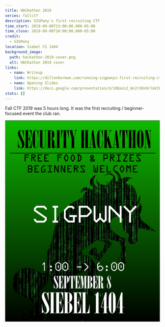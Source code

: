 ```yaml
---
title: HACKathon 2019
series: fallctf
description: SIGPwny's first recruiting CTF
time_start: 2019-09-08T13:00:00.000-05:00
time_close: 2019-09-08T18:00:00.000-05:00
credit:
  - SIGPwny
location: Siebel CS 1404
background_image:
  path: hackathon-2019-cover.png
  alt: HACKathon 2019 cover
links:
  - name: Writeup
    link: https://dillonkorman.com/running-sigpwnys-first-recruiting-ctf/
  - name: Opening Slides
    link: https://docs.google.com/presentation/d/1OQazs2_Ws2rXOn9rlmV2QxMDoxXQAtlEEiWeLienVu4/edit?usp=sharing
stats: []
---
```


Fall CTF 2019 was 5 hours long. It was the first recruiting / beginner-focused event the club ran.

![Fall CTF 2019 Poster](./poster.png)
